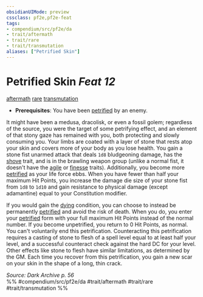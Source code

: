```yaml
---
obsidianUIMode: preview
cssclass: pf2e,pf2e-feat
tags:
- compendium/src/pf2e/da
- trait/aftermath
- trait/rare
- trait/transmutation
aliases: ["Petrified Skin"]
---
```

# Petrified Skin  *Feat 12*  
[aftermath](../../Rules/traits/aftermath-da.md)  [rare](../../Rules/traits/rare.md)  [transmutation](../../Rules/traits/transmutation.md)  

- **Prerequisites**: You have been [petrified](../../Rules/conditions.md#Petrified) by an enemy.

It might have been a medusa, dracolisk, or even a fossil golem; regardless of the source, you were the target of some petrifying effect, and an element of that stony gaze has remained with you, both protecting and slowly consuming you. Your limbs are coated with a layer of stone that rests atop your skin and covers more of your body as you lose health. You gain a stone fist unarmed attack that deals `1d8` bludgeoning damage, has the [shove](../../Rules/traits/shove.md) trait, and is in the brawling weapon group (unlike a normal fist, it doesn't have the [agile](../../Rules/traits/agile.md) or [finesse](../../Rules/traits/finesse.md) traits). Additionally, you become more [petrified](../../Rules/conditions.md#Petrified) as your life force ebbs. When you have fewer than half your maximum Hit Points, you increase the damage die size of your stone fist from `1d8` to `1d10` and gain resistance to physical damage (except adamantine) equal to your Constitution modifier.

If you would gain the [dying](../../Rules/conditions.md#Dying) condition, you can choose to instead be permanently [petrified](../../Rules/conditions.md#Petrified) and avoid the risk of death. When you do, you enter your [petrified](../../Rules/conditions.md#Petrified) form with your full maximum Hit Points instead of the normal number. If you become unpetrified, you return to 0 Hit Points, as normal. You can't voluntarily end this petrification. Counteracting this petrification requires a casting of stone to flesh of a spell level equal to at least half your level, and a successful counteract check against the hard DC for your level. Other effects like stone to flesh have similar limitations, as determined by the GM. Each time you recover from this petrification, you gain a new scar on your skin in the shape of a long, thin crack.

*Source: Dark Archive p. 56*  
%% #compendium/src/pf2e/da #trait/aftermath #trait/rare #trait/transmutation %%